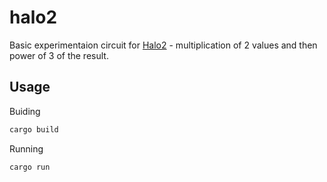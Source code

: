 # halo2

Basic experimentaion circuit for [Halo2](https://github.com/zcash/halo2) - multiplication of 2 values and then power of 3 of the result.

## Usage

Buiding

```bash
cargo build
```

Running

```bash
cargo run
```

